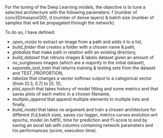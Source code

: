 For the tuning of the Deep Learning models, the objective is to tune a selected architecture with the following parameters: f (number of conv2D/maxpool2D), d (number of dense layers) & batch size (number of samples that will be propagated through the network). 

To do so, I have defined: 
* *open_resize* to extract an image from a path and adds it to a list, 
* *build_folder* that creates a folder with a chosen name & path, 
* *globalize* that make path in relation with an existing directory, 
* *build_dataset* that retruns images & labels dataset given an amount of no_sunglasses images (which are a majority in the initial dataset), 
* *separate_test_train* that returns training & testing sets from the dataset and TEST_PROPORTION, 
* *labelize* that changes a vector softmax output to a categorical vector (from [0.3, 0.7] to [0, 1]), 
* *plot_epoch* that takes history of model fitting and some metrics and that saves plots of each metric in a chosen filename, 
* *multiple_append* that append multiple elements to multiple lists and finally, 
* *build_model* that takes no argument and train a chosen architecture for different (f,d,batch size), saves csv logger, metrics curves evolution wrt epochs, model (in hdf5), time for prediction and f1-score to end by saving an excel tab with columns containing network parameters and his performances (score, execution time).
